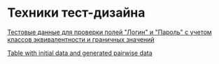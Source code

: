 # Техники тест-дизайна

[Тестовые данные для проверки полей "Логин" и "Пароль" с учетом классов эквивалентности и граничных значений](https://docs.google.com/spreadsheets/d/1Bvyxqy7v9mGHOJ3PlN_EoEXCueHxmCbbMEDmITkPNcg/edit?usp=sharing)

[Table with initial data and generated pairwise data](https://docs.google.com/spreadsheets/d/12efiYFQikOhLab2fy36ddfYhoxHKy6KZcw9CICcSg_c/edit?usp=sharing)
